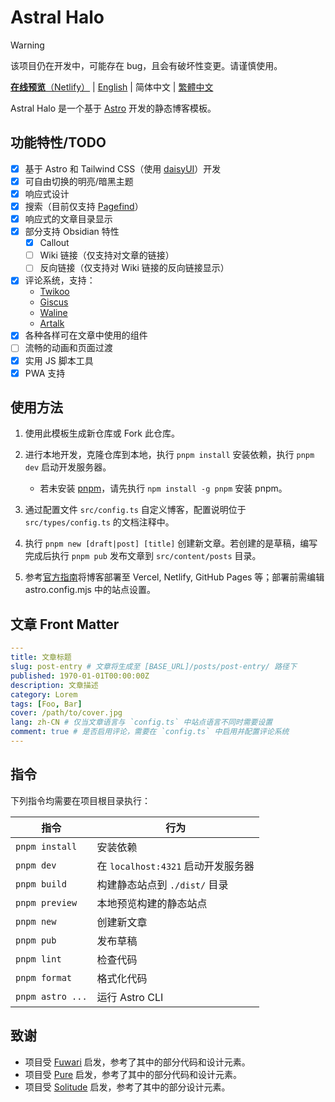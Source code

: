 # Astral Halo

> [!WARNING]
> 该项目仍在开发中，可能存在 bug，且会有破坏性变更。请谨慎使用。

[**在线预览**（Netlify）](https://astral-halo.netlify.app/) | [English](README.md) | 简体中文 | [繁體中文](README.zh-TW.md)

Astral Halo 是一个基于 [Astro](https://astro.build) 开发的静态博客模板。

## 功能特性/TODO

- [x] 基于 Astro 和 Tailwind CSS（使用 [daisyUI](https://daisyui.com/?lang=zh_hans)）开发
- [x] 可自由切换的明亮/暗黑主题
- [x] 响应式设计
- [x] 搜索（目前仅支持 [Pagefind](https://pagefind.app/)）
- [x] 响应式的文章目录显示
- [x] 部分支持 Obsidian 特性
  - [x] Callout
  - [ ] Wiki 链接（仅支持对文章的链接）
  - [ ] 反向链接（仅支持对 Wiki 链接的反向链接显示）
- [x] 评论系统，支持：
  - [Twikoo](https://twikoo.js.org/)
  - [Giscus](https://giscus.app/zh-CN/)
  - [Waline](https://waline.js.org/)
  - [Artalk](https://artalk.js.org/)
- [x] 各种各样可在文章中使用的组件
- [ ] 流畅的动画和页面过渡
- [x] 实用 JS 脚本工具
- [x] PWA 支持

## 使用方法

1. 使用此模板生成新仓库或 Fork 此仓库。
2. 进行本地开发，克隆仓库到本地，执行 `pnpm install` 安装依赖，执行 `pnpm dev` 启动开发服务器。

   - 若未安装 [pnpm](https://pnpm.io/)，请先执行 `npm install -g pnpm` 安装 pnpm。

3. 通过配置文件 `src/config.ts` 自定义博客，配置说明位于 `src/types/config.ts` 的文档注释中。
4. 执行 `pnpm new [draft|post] [title]` 创建新文章。若创建的是草稿，编写完成后执行 `pnpm pub` 发布文章到 `src/content/posts` 目录。
5. 参考[官方指南](https://docs.astro.build/zh-cn/guides/deploy/)将博客部署至 Vercel, Netlify, GitHub Pages 等；部署前需编辑 astro.config.mjs 中的站点设置。

## 文章 Front Matter

```yaml
---
title: 文章标题
slug: post-entry # 文章将生成至 [BASE_URL]/posts/post-entry/ 路径下
published: 1970-01-01T00:00:00Z
description: 文章描述
category: Lorem
tags: [Foo, Bar]
cover: /path/to/cover.jpg
lang: zh-CN # 仅当文章语言与 `config.ts` 中站点语言不同时需要设置
comment: true # 是否启用评论，需要在 `config.ts` 中启用并配置评论系统
---
```

## 指令

下列指令均需要在项目根目录执行：

| 指令             | 行为                               |
| ---------------- | ---------------------------------- |
| `pnpm install`   | 安装依赖                           |
| `pnpm dev`       | 在 `localhost:4321` 启动开发服务器 |
| `pnpm build`     | 构建静态站点到 `./dist/` 目录      |
| `pnpm preview`   | 本地预览构建的静态站点             |
| `pnpm new`       | 创建新文章                         |
| `pnpm pub`       | 发布草稿                           |
| `pnpm lint`      | 检查代码                           |
| `pnpm format`    | 格式化代码                         |
| `pnpm astro ...` | 运行 Astro CLI                     |

## 致谢

- 项目受 [Fuwari](https://github.com/saicaca/fuwari) 启发，参考了其中的部分代码和设计元素。
- 项目受 [Pure](https://github.com/cworld1/astro-theme-pure) 启发，参考了其中的部分代码和设计元素。
- 项目受 [Solitude](https://github.com/everfu/hexo-theme-solitude) 启发，参考了其中的部分设计元素。
